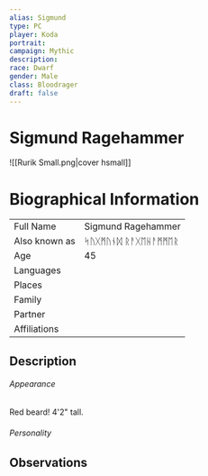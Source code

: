 ```yaml
---
alias: Sigmund
type: PC
player: Koda
portrait:
campaign: Mythic
description: 
race: Dwarf
gender: Male
class: Bloodrager
draft: false
---
```

# Sigmund Ragehammer
![[Rurik Small.png|cover hsmall]]
# Biographical Information
|               |                    |
| ------------- | ------------------ |
| Full Name     | Sigmund Ragehammer |
| Also known as | ᛋᚢᚷᛗᚢᚾᛞ ᚱᚨᚷᛖᚺᚨᛗᛗᛖᚱ |
| Age           | 45                 |
| Languages     |                    |
| Places        |                    |
| Family        |                    |
| Partner       |                    |
| Affiliations  |                    |

## Description
###### Appearance
Red beard! 4'2" tall.
###### Personality

## Observations

